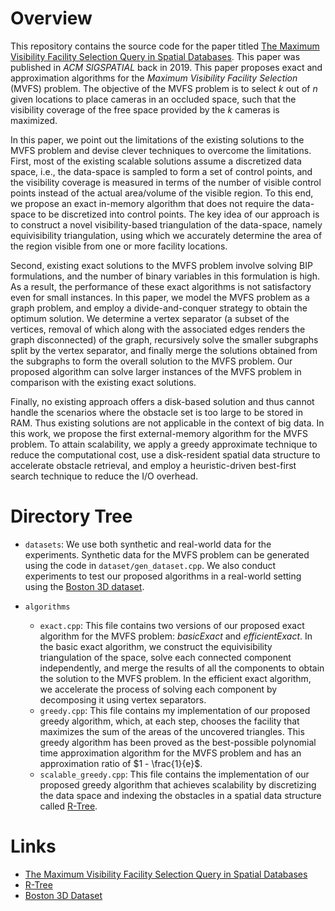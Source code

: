 # Overview
This repository contains the source code for the paper titled [The Maximum Visibility Facility Selection Query in Spatial Databases](https://drive.google.com/file/d/1DYdF3Uk-N_qtIRDsM4yWJiSLJB7zJQM9/view?usp=sharing). This paper was published in _ACM SIGSPATIAL_ back in 2019. This paper proposes exact and approximation algorithms for the _Maximum Visibility Facility Selection_ (MVFS) problem. The objective of the MVFS problem is to select $k$ out of $n$ given locations to place cameras in an occluded space, such that the visibility coverage of the free space provided by the $k$ cameras is maximized. 

In this paper, we point out the limitations of the existing solutions to the MVFS problem and devise clever techniques to overcome the limitations. First, most of the existing scalable solutions assume a discretized data space, i.e., the data-space is sampled to form a set of control points, and the visibility coverage is measured in terms of the number of visible control points instead of the actual area/volume of the visible region. To this end, we propose an exact in-memory algorithm that does not require the data-space to be discretized into control points. The key idea of our approach is to construct a novel visibility-based triangulation of the data-space, namely equivisibility triangulation, using which we accurately determine the area of the region visible from one or more facility locations. 

Second, existing exact solutions to the MVFS problem involve solving BIP formulations, and the number of binary variables in this formulation is high. As a result, the performance of these exact algorithms is not satisfactory even for small instances. In this paper, we model the MVFS problem as a graph problem, and employ a divide-and-conquer strategy to obtain the optimum solution. We determine a vertex separator (a subset of the vertices, removal of which along with the associated edges renders the graph disconnected) of the graph, recursively solve the smaller subgraphs split by the vertex separator, and finally merge the solutions obtained from the subgraphs to form the overall solution to the MVFS problem. Our proposed algorithm can solve larger instances of the MVFS problem in comparison with the existing exact solutions.

Finally, no existing approach offers a disk-based solution and thus cannot handle the scenarios where the obstacle set is too large to be stored in RAM. Thus existing solutions are not applicable in the context of big data. In this work, we propose the first external-memory algorithm for the MVFS problem. To attain scalability, we apply a greedy approximate technique to reduce the computational cost, use a disk-resident spatial data structure to accelerate obstacle retrieval, and employ a heuristic-driven best-first search technique to reduce the I/O overhead.

# Directory Tree 

* `datasets`: We use both synthetic and real-world data for the experiments. Synthetic data for the MVFS problem can be generated using the code in `dataset/gen_dataset.cpp`. We also conduct experiments to test our proposed algorithms in a real-world setting using the [Boston 3D dataset](https://www.bostonplans.org/3d-data-maps).

* `algorithms`
  * `exact.cpp`: This file contains two versions of our proposed exact algorithm for the MVFS problem: _basicExact_ and _efficientExact_. In the basic exact algorithm, we construct the equivisibility triangulation of the space, solve each connected component independently, and merge the results of all the components to obtain the solution to the MVFS problem. In the efficient exact algorithm, we accelerate the process of solving each component by decomposing it using vertex separators.   
  * `greedy.cpp`: This file contains my implementation of our proposed greedy algorithm, which, at each step, chooses the facility that maximizes the sum of the areas of the uncovered triangles. This greedy algorithm has been proved as the best-possible polynomial time approximation algorithm for the MVFS problem and has an approximation ratio of $1 - \frac{1}{e}$.
  * `scalable_greedy.cpp`: This file contains the implementation of our proposed greedy algorithm that achieves scalability by discretizing the data space and indexing the obstacles in a spatial data structure called [R-Tree](https://en.wikipedia.org/wiki/R-tree). 



# Links

* [The Maximum Visibility Facility Selection Query in Spatial Databases](https://drive.google.com/file/d/1DYdF3Uk-N_qtIRDsM4yWJiSLJB7zJQM9/view?usp=sharing)
* [R-Tree](https://en.wikipedia.org/wiki/R-tree)
* [Boston 3D Dataset](https://www.bostonplans.org/3d-data-maps)



